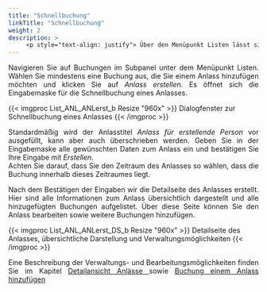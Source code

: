```yaml
---
title: "Schnellbuchung"
linkTitle: "Schnellbuchung"
weight: 2
description: >
     <p style="text-align: justify"> Über den Menüpunkt Listen lässt sich eine Schnellbuchung eines Anlasses durchführen. Mindestens eine Buchung, die dem Anlass zugehörig sein sollen, muss bereits bestehen. </p>
---
```

<p style="text-align: justify">Navigieren Sie auf Buchungen im Subpanel unter dem Menüpunkt Listen. Wählen Sie mindestens eine Buchung aus, die Sie einem Anlass hinzufügen möchten und klicken Sie auf <i>Anlass erstellen</i>. Es öffnet sich die Eingabemaske für die Schnellbuchung eines Anlasses. </p>

{{< imgproc List_ANL_ANLerst_b Resize "960x" >}}
Dialogfenster zur Schnellbuchung eines Anlasses 
{{< /imgproc >}}

<p style="text-align: justify">Standardmäßig wird der Anlasstitel <i>Anlass für erstellende Person</i> vor ausgefüllt, kann aber auch überschrieben werden. Geben Sie in der Eingabemaske alle gewünschten Daten zum Anlass ein und bestätigen Sie Ihre Eingabe mit <i>Erstellen</i>. </br>
Achten Sie darauf, dass Sie den Zeitraum des Anlasses so wählen, dass die Buchung innerhalb dieses Zeitraumes liegt. </p>

<p style="text-align: justify">Nach dem Bestätigen der Eingaben wir die Detailseite des Anlasses erstellt. Hier sind alle Informationen zum Anlass übersichtlich dargestellt und alle hinzugefügten Buchungen aufgelistet. Über diese Seite können Sie den Anlass bearbeiten sowie weitere Buchungen hinzufügen. </p>

{{< imgproc List_ANL_ANLerst_DS_b Resize "960x" >}}
Detailseite des Anlasses, übersichtliche Darstellung und Verwaltungsmöglichkeiten 
{{< /imgproc >}}

<p style="text-align: justify">Eine Beschreibung der Verwaltungs- und Bearbeitungsmöglichkeiten finden Sie im Kapitel <a href="/listen/2_anlässe-suchen/3_anzeigenbereich/3_detailansicht-anlässe/">Detailansicht Anlässe </a> sowie <a href="/listen/2_anlässe-suchen/3_anzeigenbereich/3_detailansicht-anlässe/4_bghinzufuegen/">Buchung einem Anlass hinzufügen</a> </p>
